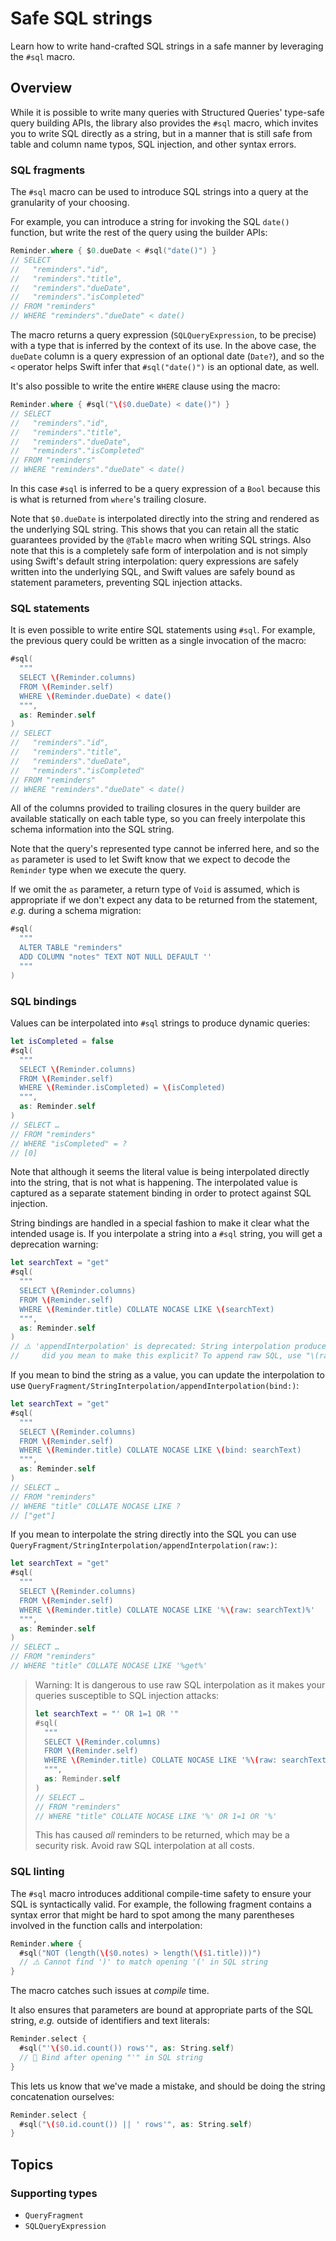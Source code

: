# Safe SQL strings

Learn how to write hand-crafted SQL strings in a safe manner by leveraging the `#sql` macro.

## Overview

While it is possible to write many queries with Structured Queries' type-safe query building APIs,
the library also provides the `#sql` macro, which invites you to write SQL directly as a string, but
in a manner that is still safe from table and column name typos, SQL injection, and other syntax
errors.

### SQL fragments

The `#sql` macro can be used to introduce SQL strings into a query at the granularity of your
choosing.

For example, you can introduce a string for invoking the SQL `date()` function, but write the rest
of the query using the builder APIs:

```swift
Reminder.where { $0.dueDate < #sql("date()") }
// SELECT
//   "reminders"."id",
//   "reminders"."title",
//   "reminders"."dueDate",
//   "reminders"."isCompleted"
// FROM "reminders"
// WHERE "reminders"."dueDate" < date()
```

The macro returns a query expression (``SQLQueryExpression``, to be precise) with a type that is
inferred by the context of its use. In the above case, the `dueDate` column is a query expression of
an optional date (`Date?`), and so the `<` operator helps Swift infer that `#sql("date()")` is an
optional date, as well.

It's also possible to write the entire `WHERE` clause using the macro:

```swift
Reminder.where { #sql("\($0.dueDate) < date()") }
// SELECT
//   "reminders"."id",
//   "reminders"."title",
//   "reminders"."dueDate",
//   "reminders"."isCompleted"
// FROM "reminders"
// WHERE "reminders"."dueDate" < date()
```

In this case `#sql` is inferred to be a query expression of a `Bool` because this is what is
returned from `where`'s trailing closure.

Note that `$0.dueDate` is interpolated directly into the string and rendered as the underlying SQL
string. This shows that you can retain all the static guarantees provided by the `@Table` macro when
writing SQL strings. Also note that this is a completely safe form of interpolation and is not
simply using Swift's default string interpolation: query expressions are safely written into the
underlying SQL, and Swift values are safely bound as statement parameters, preventing SQL injection
attacks.

### SQL statements

It is even possible to write entire SQL statements using `#sql`. For example, the previous query
could be written as a single invocation of the macro:

```swift
#sql(
  """
  SELECT \(Reminder.columns)
  FROM \(Reminder.self)
  WHERE \(Reminder.dueDate) < date()
  """,
  as: Reminder.self
)
// SELECT
//   "reminders"."id",
//   "reminders"."title",
//   "reminders"."dueDate",
//   "reminders"."isCompleted"
// FROM "reminders"
// WHERE "reminders"."dueDate" < date()
```

All of the columns provided to trailing closures in the query builder are available statically on
each table type, so you can freely interpolate this schema information into the SQL string.

Note that the query's represented type cannot be inferred here, and so the `as` parameter is used
to let Swift know that we expect to decode the `Reminder` type when we execute the query.

If we omit the `as` parameter, a return type of `Void` is assumed, which is appropriate if we don't
expect any data to be returned from the statement, _e.g._ during a schema migration:

```swift
#sql(
  """
  ALTER TABLE "reminders"
  ADD COLUMN "notes" TEXT NOT NULL DEFAULT ''
  """
)
```

### SQL bindings

Values can be interpolated into `#sql` strings to produce dynamic queries:

<!-- TODO: do more work to explicitly call out that \(isCompleted) is different from other interpolations -->

```swift
let isCompleted = false
#sql(
  """
  SELECT \(Reminder.columns)
  FROM \(Reminder.self)
  WHERE \(Reminder.isCompleted) = \(isCompleted)
  """,
  as: Reminder.self
)
// SELECT …
// FROM "reminders"
// WHERE "isCompleted" = ?
// [0]
```

Note that although it seems the literal value is being interpolated directly into the string, that
is not what is happening. The interpolated value is captured as a separate statement binding in 
order to protect against SQL injection.

String bindings are handled in a special fashion to make it clear what the intended usage is. If
you interpolate a string into a `#sql` string, you will get a deprecation warning:

```swift
let searchText = "get"
#sql(
  """
  SELECT \(Reminder.columns)
  FROM \(Reminder.self)
  WHERE \(Reminder.title) COLLATE NOCASE LIKE \(searchText)
  """,
  as: Reminder.self
)
// ⚠️ 'appendInterpolation' is deprecated: String interpolation produces a bind for a string value; 
//     did you mean to make this explicit? To append raw SQL, use "\(raw: sqlString)".
```

If you mean to bind the string as a value, you can update the interpolation to use 
``QueryFragment/StringInterpolation/appendInterpolation(bind:)``:

```swift
let searchText = "get"
#sql(
  """
  SELECT \(Reminder.columns)
  FROM \(Reminder.self)
  WHERE \(Reminder.title) COLLATE NOCASE LIKE \(bind: searchText)
  """,
  as: Reminder.self
)
// SELECT …
// FROM "reminders"
// WHERE "title" COLLATE NOCASE LIKE ?
// ["get"]
```

If you mean to interpolate the string directly into the SQL you can use
``QueryFragment/StringInterpolation/appendInterpolation(raw:)``:

```swift
let searchText = "get"
#sql(
  """
  SELECT \(Reminder.columns)
  FROM \(Reminder.self)
  WHERE \(Reminder.title) COLLATE NOCASE LIKE '%\(raw: searchText)%'
  """,
  as: Reminder.self
)
// SELECT …
// FROM "reminders"
// WHERE "title" COLLATE NOCASE LIKE '%get%'
```

> Warning: It is dangerous to use raw SQL interpolation as it makes your queries susceptible to SQL
> injection attacks:
> 
> ```swift
> let searchText = "' OR 1=1 OR '"
> #sql(
>   """
>   SELECT \(Reminder.columns) 
>   FROM \(Reminder.self)
>   WHERE \(Reminder.title) COLLATE NOCASE LIKE '%\(raw: searchText)%'
>   """,
>   as: Reminder.self
> )
> // SELECT …
> // FROM "reminders"
> // WHERE "title" COLLATE NOCASE LIKE '%' OR 1=1 OR '%'
> ```
>
> This has caused _all_ reminders to be returned, which may be a security risk. Avoid raw SQL
> interpolation at all costs.

### SQL linting

The `#sql` macro introduces additional compile-time safety to ensure your SQL is syntactically
valid. For example, the following fragment contains a syntax error that might be hard to spot among
the many parentheses involved in the function calls and interpolation:

```swift
Reminder.where {
  #sql("NOT (length(\($0.notes) > length(\($1.title)))")
  // ⚠️ Cannot find ')' to match opening '(' in SQL string
}
```

The macro catches such issues at _compile_ time.

It also ensures that parameters are bound at appropriate parts of the SQL string, _e.g._ outside of
identifiers and text literals:

```swift
Reminder.select {
  #sql("'\($0.id.count()) rows'", as: String.self)
  // 🛑 Bind after opening "'" in SQL string
}
```

This lets us know that we've made a mistake, and should be doing the string concatenation ourselves:

```swift
Reminder.select {
  #sql("\($0.id.count()) || ' rows'", as: String.self)
}
```

## Topics

### Supporting types

- ``QueryFragment``
- ``SQLQueryExpression``
